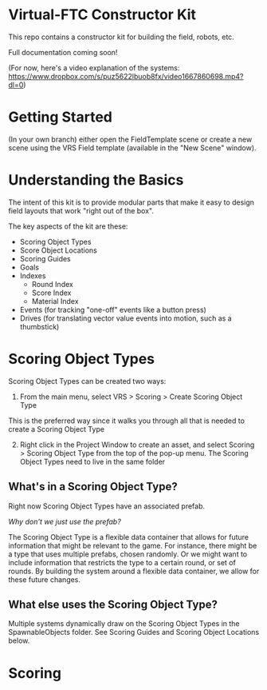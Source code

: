 # Virtual-FTC Constructor Kit

This repo contains a constructor kit for building the field, robots, etc.

Full documentation coming soon!

(For now, here's a video explanation of the systems: https://www.dropbox.com/s/puz5622lbuob8fx/video1667860698.mp4?dl=0)

# Getting Started

(In your own branch) either open the FieldTemplate scene or create a new scene using the VRS Field template (available in the "New Scene" window).

# Understanding the Basics

The intent of this kit is to provide modular parts that make it easy to design field layouts that work "right out of the box". 

The key aspects of the kit are these:

* Scoring Object Types
* Score Object Locations
* Scoring Guides
* Goals
* Indexes
	* Round Index
	* Score Index
	* Material Index
* Events (for tracking "one-off" events like a button press)
* Drives (for translating vector value events into motion, such as a thumbstick)

# Scoring Object Types

Scoring Object Types can be created two ways:

1. From the main menu, select VRS > Scoring > Create Scoring Object Type

This is the preferred way since it walks you through all that is needed to create a Scoring Object Type

2. Right click in the Project Window to create an asset, and select Scoring > Scoring Object Type from the top of the pop-up menu. The Scoring Object Types need to live in the same folder 

## What's in a Scoring Object Type?

Right now Scoring Object Types have an associated prefab. 

*Why don't we just use the prefab?*

The Scoring Object Type is a flexible data container that allows for future information that might be relevant to the game. For instance, there might be a type that uses multiple prefabs, chosen randomly. Or we might want to include information that restricts the type to a certain round, or set of rounds. By building the system around a flexible data container, we allow for these future changes. 

## What else uses the Scoring Object Type?

Multiple systems dynamically draw on the Scoring Object Types in the SpawnableObjects folder. See Scoring Guides and Scoring Object Locations below.

# Scoring 